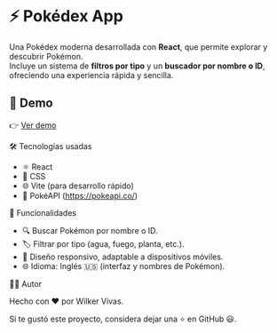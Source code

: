 # ⚡ Pokédex App

Una Pokédex moderna desarrollada con **React**, que permite explorar y descubrir Pokémon.  
Incluye un sistema de **filtros por tipo** y un **buscador por nombre o ID**, ofreciendo una experiencia rápida y sencilla.  

## 🚀 Demo
👉 [Ver demo](https://pokedex-wilker.netlify.app) 

🛠️ Tecnologías usadas

* ⚛️ React
* 🎨 CSS
* 🌐 Vite (para desarrollo rápido)
* 📡 PokéAPI (https://pokeapi.co/)

📖 Funcionalidades

* 🔍 Buscar Pokémon por nombre o ID.
* 🏷️ Filtrar por tipo (agua, fuego, planta, etc.).
* 📱 Diseño responsivo, adaptable a dispositivos móviles.
* 🌐 Idioma: Inglés 🇺🇸 (interfaz y nombres de Pokémon).

🧑‍💻 Autor

Hecho con ❤️ por Wilker Vivas.

Si te gustó este proyecto, considera dejar una ⭐ en GitHub 😃.
